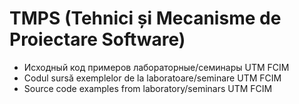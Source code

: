 # TMPS (Tehnici și Mecanisme de Proiectare Software)
  
+ Исходный код примеров лабораторные/семинары UTM FCIM
+ Codul sursă exemplelor de la laboratoare/seminare UTM FCIM
+ Source code examples from laboratory/seminars UTM FCIM
